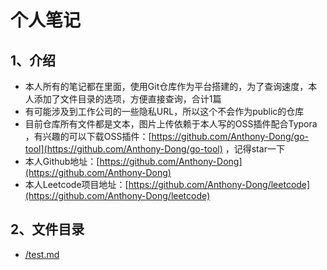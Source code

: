 # 个人笔记

## 1、介绍

- 本人所有的笔记都在里面，使用Git仓库作为平台搭建的，为了查询速度，本人添加了文件目录的选项，方便直接查询，合计1篇
- 有可能涉及到工作公司的一些隐私URL，所以这个不会作为public的仓库
- 目前仓库所有文件都是文本，图片上传依赖于本人写的OSS插件配合Typora ，有兴趣的可以下载OSS插件：[https://github.com/Anthony-Dong/go-tool](https://github.com/Anthony-Dong/go-tool) ，记得star一下
- 本人Github地址：[https://github.com/Anthony-Dong](https://github.com/Anthony-Dong)
- 本人Leetcode项目地址：[https://github.com/Anthony-Dong/leetcode](https://github.com/Anthony-Dong/leetcode)

## 2、文件目录

- [/test.md](.%2Ftest.md)


